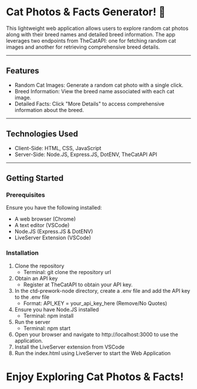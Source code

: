 # Cat Photos & Facts Generator! 🐾

This lightweight web application allows users to explore random cat photos along with their breed names and detailed breed information. The app leverages two endpoints from TheCatAPI: one for fetching random cat images and another for retrieving comprehensive breed details.

---

## Features

- Random Cat Images: Generate a random cat photo with a single click.
- Breed Information: View the breed name associated with each cat image.
- Detailed Facts: Click "More Details" to access comprehensive information about the breed.

---

## Technologies Used

- Client-Side: HTML, CSS, JavaScript
- Server-Side: Node.JS, Express.JS, DotENV, TheCatAPI API

---

## Getting Started

### Prerequisites

Ensure you have the following installed:

- A web browser (Chrome)
- A text editor (VSCode)
- Node.JS (Express.JS & DotENV)
- LiveServer Extension (VSCode)

### Installation

1. Clone the repository
   - Terminal: git clone the repository url
2. Obtain an API key
   - Register at TheCatAPI to obtain your API key.
3. In the ctd-prework-node directory, create a .env file and add the API key to the .env file
   - Format: API_KEY = your_api_key_here (Remove/No Quotes)
4. Ensure you have Node.JS installed
   - Terminal: npm install
5. Run the server
   - Terminal: npm start
6. Open your browser and navigate to http://localhost:3000 to use the application.
7. Install the LiveServer extension from VSCode
8. Run the index.html using LiveServer to start the Web Application

# Enjoy Exploring Cat Photos & Facts!
